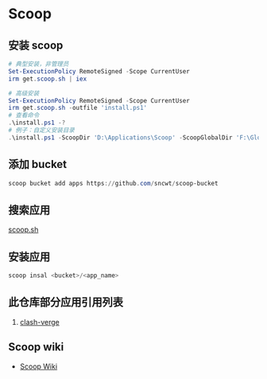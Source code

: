 # Scoop

## 安装 scoop
```powershell
# 典型安装，非管理员
Set-ExecutionPolicy RemoteSigned -Scope CurrentUser
irm get.scoop.sh | iex

# 高级安装
Set-ExecutionPolicy RemoteSigned -Scope CurrentUser
irm get.scoop.sh -outfile 'install.ps1'
# 查看命令
.\install.ps1 -?
# 例子：自定义安装目录
.\install.ps1 -ScoopDir 'D:\Applications\Scoop' -ScoopGlobalDir 'F:\GlobalScoopApps' -NoProxy
```

## 添加 bucket
```powershell
scoop bucket add apps https://github.com/sncwt/scoop-bucket
```

## 搜索应用
[scoop.sh](https://scoop.sh/#/apps?s=0&d=1&o=true)

## 安装应用
```powershell
scoop insal <bucket>/<app_name>
```

## 此仓库部分应用引用列表
1. [clash-verge](https://github.com/chawyehsu/dorado/blob/811aed9e00a2ec0ba6e49b09d7a36c2a37eb935d/bucket/clash-verge.json)


## Scoop wiki
- [Scoop Wiki](https://github.com/ScoopInstaller/Scoop/wiki)

